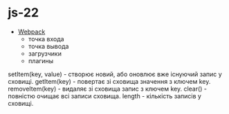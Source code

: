 # js-22

- [Webpack](https://webpack.js.org/)
  - точка входа
  - точка вывода
  - загрузчики
  - плагины

setItem(key, value) - створює новий, або оновлює вже існуючий запис у сховищі.
getItem(key) - повертає зі сховища значення з ключем key. removeItem(key) -
видаляє зі сховища запис з ключем key. clear() - повністю очищає всі записи
сховища. length - кількість записів у сховищі.